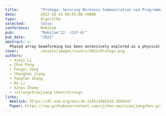 ```yaml
---
title:          "Protego: Securing Wireless Communication via Programmable Metasurface"
date:           2022-10-14 00:01:00 +0800
type:           Algorithm
selected:       false
conference:     MobiCom
pub:            "MobiCom’22  (CCF-A)"
pub_date:       "2022"
abstract: >-
  Phased array beamforming has been extensively explored as a physical layer primitive to improve the secrecy capacity of wireless communication links. However, existing solutions are incompatible with low-profile IoT devices due to cost, power and form factor constraints. More importantly, they are vulnerable to eavesdroppers with a high-sensitivity receiver. This paper presents Protego, which offloads the security protection to a metasurface comprised of a large number of 1-bit programmable unit-cells (i.e., phase shifters). Protego builds on a novel observation that, due to phase quantization effect, not all the unit-cells contribute equally to beamforming. By judiciously flipping the phase shift of certain unit-cells, Protego can generate artificial phase noise to obfuscate the signals towards potential eavesdroppers, while preserving the signal integrity and beamforming gain towards the legitimate receiver. A hardware prototype along with extensive experiments has validated the feasibility and effectiveness of Protego. 
cover:          /assets/images/covers/2022/Protego.png
authors:
  - Xinyi Li
  - Chao Feng
  - Fengyi Song
  - Chenghan Jiang
  - Yangfan Zhang
  - Ke Li
  - Xinyu Zhang
  - <strong>Xiaojiang Chen</strong>
links:
  Weblink: https://dl.acm.org/doi/10.1145/3495243.3560547
  Paper: https://raw.githubusercontent.com/xjchen-nwu/xiaojiangchen.github.io/main/paper/2022/Protego.pdf
---
```

